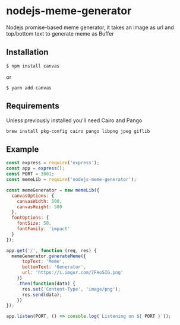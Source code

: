# nodejs-meme-generator
Nodejs promise-based meme generator, it takes an image as url and top/bottom text to generate meme as Buffer

## Installation
```
$ npm install canvas
```
or
```
$ yarn add canvas
```

## Requirements
Unless previously installed you'll need Cairo and Pango
```
brew install pkg-config cairo pango libpng jpeg giflib
```

## Example
```javascript
const express = require('express');
const app = express();
const PORT = 3001;
const memeLib = require('nodejs-meme-generator');

const memeGenerator = new memeLib({
  canvasOptions: {
    canvasWidth: 500,
    canvasHeight: 500
  },
  fontOptions: {
    fontSize: 50,
    fontFamily: 'impact'
  }
});

app.get('/', function (req, res) {
  memeGenerator.generateMeme({
      topText: 'Meme',
      bottomText: 'Generator',
      url: 'https://i.imgur.com/7FHoSIG.png'
    })
    .then(function(data) {
      res.set('Content-Type', 'image/png');
      res.send(data);
    })
});

app.listen(PORT, () => console.log(`Listening on ${ PORT }`));
```
